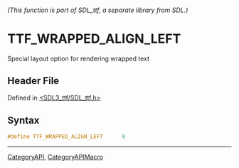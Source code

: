 ###### (This function is part of SDL_ttf, a separate library from SDL.)
# TTF_WRAPPED_ALIGN_LEFT

Special layout option for rendering wrapped text

## Header File

Defined in [<SDL3_ttf/SDL_ttf.h>](https://github.com/libsdl-org/SDL_ttf/blob/main/include/SDL3_ttf/SDL_ttf.h)

## Syntax

```c
#define TTF_WRAPPED_ALIGN_LEFT      0
```

----
[CategoryAPI](CategoryAPI), [CategoryAPIMacro](CategoryAPIMacro)

